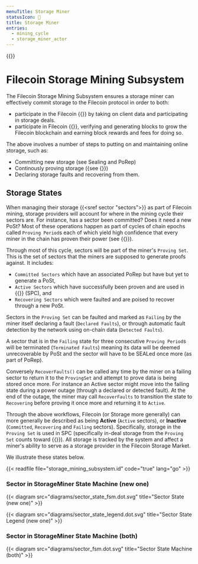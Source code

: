 ```yaml
---
menuTitle: Storage Miner
statusIcon: 🔁
title: Storage Miner
entries:
  - mining_cycle
  - storage_miner_actor
---
```


{{<label storage_mining_subsystem>}}

# Filecoin Storage Mining Subsystem

The Filecoin Storage Mining Subsystem ensures a storage miner can effectively commit storage to the Filecoin protocol in order to both:

- participate in the Filecoin {{<sref storage_market>}} by taking on client data and participating in storage deals.
- participate in Filecoin {{<sref storage_power_consensus>}}, verifying and generating blocks to grow the Filecoin blockchain and earning block rewards and fees for doing so.

The above involves a number of steps to putting on and maintaining online storage, such as:

- Committing new storage (see Sealing and PoRep)
- Continously proving storage ({see {<sref election_post>}})
- Declaring storage faults and recovering from them.

## Storage States

When managing their storage {{<sref sector "sectors">}}  as part of Filecoin mining, storage providers will account for where in the mining cycle their sectors are. For instance, has a sector been committed? Does it need a new PoSt? Most of these operations happen as part of cycles of chain epochs called `Proving Period`s each of which yield high confidence that every miner in the chain has proven their power (see {{<sref election_post>}}).

Through most of this cycle, sectors will be part of the miner's `Proving Set`. This is the set of sectors that the miners are supposed to generate proofs against. It includes:
- `Committed Sectors` which have an associated PoRep but have but yet to generate a PoSt, 
- `Active Sectors` which have successfully been proven and are used in {{<sref storage_power_consensus>}} (SPC), and
- `Recovering Sectors` which were faulted and are poised to recover through a new PoSt.

Sectors in the `Proving Set` can be faulted and marked as `Failing` by the miner itself declaring a fault (`Declared Faults`), or through automatic fault detection by the network using on-chain data (`Detected Faults`).

A sector that is in the `Failing` state for three consecutive `Proving Period`s will be terminated (`Terminated Faults`) meaning its data will be deemed unrecoverable by PoSt and the sector will have to be SEALed once more (as part of PoRep).

Conversely `RecoverFaults()` can be called any time by the miner on a failing sector to return it to the `ProvingSet` and attempt to prove data is being stored once more. For instance an Active sector might move into the failing state during a power outage (through a declared or detected fault). At the end of the outage, the miner may call `RecoverFaults` to transition the state to `Recovering` before proving it once more and returning it to `Active`. 

Through the above workflows, Filecoin (or Storage more generally) can more generally be described as being **Active** (`Active` sectors), or **Inactive** (`Committed`, `Recovering` and `Failing` sectors). Specifically, storage in the `Proving Set` is used in SPC (specifically in-deal storage from the `Proving Set` counts toward {{<sref storage_power>}}). All storage is tracked by the system and affect a miner's ability to serve as a storage provider in the Filecoin Storage Market. 

We illustrate these states below.

{{< readfile file="storage_mining_subsystem.id" code="true" lang="go" >}}

### Sector in StorageMiner State Machine (new one)

{{< diagram src="diagrams/sector_state_fsm.dot.svg" title="Sector State (new one)" >}}

{{< diagram src="diagrams/sector_state_legend.dot.svg" title="Sector State Legend (new one)" >}}

### Sector in StorageMiner State Machine (both)

{{< diagram src="diagrams/sector_fsm.dot.svg" title="Sector State Machine (both)" >}}


